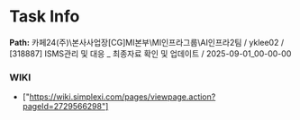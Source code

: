 # Task Info

**Path:** 카페24(주)\본사사업장\[CG]MI본부\MI인프라그룹\AI인프라2팀 / yklee02 / [318887] ISMS관리 및 대응 _ 최종자료 확인 및 업데이트 / 2025-09-01_00-00-00

### WIKI
- ["https://wiki.simplexi.com/pages/viewpage.action?pageId=2729566298"]

